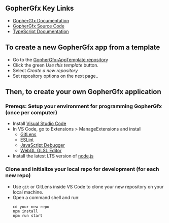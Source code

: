 
## GopherGfx Key Links
* [GopherGfx Documentation](https://illusioneering.github.io/GopherGfx/)
* [GopherGfx Source Code](https://github.com/illusioneering/GopherGfx/tree/main)
* [TypeScript Documentation](https://www.typescriptlang.org/docs/)


## To create a new GopherGfx app from a template
* Go to the [GopherGfx-AppTemplate repository](https://github.com/CSCI-4611-Fall-2023/GopherGfx-AppTemplate/tree/main)
* Click the green *Use this template* button.
* Select *Create a new repository*
* Set repository options on the next page..


## Then, to create your own GopherGfx application

### Prereqs: Setup your environment for programming GopherGfx (once per computer)
* Install [Visual Studio Code](https://code.visualstudio.com/)
* In VS Code, go to Extensions > ManageExtensions and install
  * [GitLens](https://marketplace.visualstudio.com/items?itemName=eamodio.gitlens)
  * [ESLint](https://marketplace.visualstudio.com/items?itemName=dbaeumer.vscode-eslint)
  * [JavaScript Debugger](https://marketplace.visualstudio.com/items?itemName=ms-vscode.js-debug-nightly)
  * [WebGL GLSL Editor](https://marketplace.visualstudio.com/items?itemName=raczzalan.webgl-glsl-editor)
* Install the latest LTS version of [node.js](https://nodejs.org/en)

### Clone and initialize your local repo for development (for each new repo)
* Use ```git``` or GitLens inside VS Code to clone your new repository on your local machine.
* Open a command shell and run:
  ```
  cd your-new-repo
  npm install
  npm run start
  ```
  

